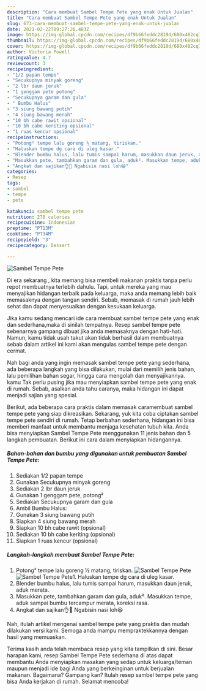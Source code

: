 ```yaml
---
description: "Cara membuat Sambel Tempe Pete yang enak Untuk Jualan"
title: "Cara membuat Sambel Tempe Pete yang enak Untuk Jualan"
slug: 673-cara-membuat-sambel-tempe-pete-yang-enak-untuk-jualan
date: 2021-02-22T09:27:26.483Z
image: https://img-global.cpcdn.com/recipes/df9b66feddc2819d/680x482cq70/sambel-tempe-pete-foto-resep-utama.jpg
thumbnail: https://img-global.cpcdn.com/recipes/df9b66feddc2819d/680x482cq70/sambel-tempe-pete-foto-resep-utama.jpg
cover: https://img-global.cpcdn.com/recipes/df9b66feddc2819d/680x482cq70/sambel-tempe-pete-foto-resep-utama.jpg
author: Victoria Powell
ratingvalue: 4.7
reviewcount: 3
recipeingredient:
- "1/2 papan tempe"
- "Secukupnya minyak goreng"
- "2 lbr daun jeruk"
- "1 genggam pete potong"
- "Secukupnya garam dan gula"
- " Bumbu Halus"
- "3 siung bawang putih"
- "4 siung bawang merah"
- "10 bh cabe rawit opsional"
- "10 bh cabe keriting opsional"
- "1 ruas kencur opsional"
recipeinstructions:
- "Potong² tempe lalu goreng ½ matang, tiriskan."
- "Haluskan tempe dg cara di uleg kasar."
- "Blender bumbu halus, lalu tumis sampai harum, masukkan daun jeruk, aduk merata."
- "Masukkan pete, tambahkan garam dan gula, aduk². Masukkan tempe, aduk sampai bumbu tercampur merata, koreksi rasa."
- "Angkat dan sajikan👌🤤 Ngabisin nasi loh😆"
categories:
- Resep
tags:
- sambel
- tempe
- pete

katakunci: sambel tempe pete 
nutrition: 278 calories
recipecuisine: Indonesian
preptime: "PT13M"
cooktime: "PT34M"
recipeyield: "3"
recipecategory: Dessert

---
```



![Sambel Tempe Pete](https://img-global.cpcdn.com/recipes/df9b66feddc2819d/680x482cq70/sambel-tempe-pete-foto-resep-utama.jpg)

Di era  sekarang , kita memang bisa membeli makanan praktis tanpa perlu repot membuatnya terlebih dahulu. Tapi, untuk mereka yang mau menyajikan hidangan terbaik pada keluarga, maka anda memang lebih baik memasaknya dengan tangan sendiri. Sebab, memasak di rumah jauh lebih sehat dan dapat menyesuaikan dengan kesukaan keluarga.

Jika kamu sedang mencari ide cara membuat sambel tempe pete yang enak dan sederhana,maka di sinilah tempatnya. Resep sambel tempe pete  sebenarnya gampang dibuat jika anda memasaknya dengan hati-hati. Namun, kamu tidak usah takut akan tidak berhasil dalam membuatnya 
sebab dalam artikel ini kami akan mengulas sambel tempe pete dengan cermat.  



Nah bagi anda yang ingin memasak sambel tempe pete yang sederhana, ada beberapa langkah yang bisa dilakukan, mulai dari memilih jenis bahan, lalu pemilihan bahan segar, hingga cara mengolah dan menyajikannya. kamu Tak perlu pusing jika mau menyiapkan sambel tempe pete yang enak di rumah. Sebab, asalkan anda  tahu caranya, maka hidangan ini dapat menjadi sajian yang spesial.

Berikut, ada beberapa cara praktis  dalam memasak caramembuat sambel tempe pete yang siap dikreasikan. Sekarang, yuk kita coba ciptakan sambel tempe pete sendiri di rumah. Tetap berbahan sederhana, hidangan ini bisa memberi manfaat untuk membantu menjaga kesehatan tubuh kita. Anda bisa menyiapkan Sambel Tempe Pete menggunakan 11 jenis bahan dan 5 langkah pembuatan. Berikut ini cara dalam menyiapkan hidangannya.

<!--inarticleads1-->

##### Bahan-bahan dan bumbu yang digunakan untuk pembuatan Sambel Tempe Pete:

1. Sediakan 1/2 papan tempe
1. Gunakan Secukupnya minyak goreng
1. Sediakan 2 lbr daun jeruk
1. Gunakan 1 genggam pete, potong²
1. Sediakan Secukupnya garam dan gula
1. Ambil  Bumbu Halus:
1. Gunakan 3 siung bawang putih
1. Siapkan 4 siung bawang merah
1. Siapkan 10 bh cabe rawit (opsional)
1. Sediakan 10 bh cabe keriting (opsional)
1. Siapkan 1 ruas kencur (opsional)




<!--inarticleads2-->

##### Langkah-langkah membuat Sambel Tempe Pete:

1. Potong² tempe lalu goreng ½ matang, tiriskan.
<img src="https://img-global.cpcdn.com/steps/6eaf24c4423700e0/160x128cq70/sambel-tempe-pete-langkah-memasak-1-foto.jpg" alt="Sambel Tempe Pete"><img src="https://img-global.cpcdn.com/steps/47fdcb45db9d6d4d/160x128cq70/sambel-tempe-pete-langkah-memasak-1-foto.jpg" alt="Sambel Tempe Pete">1. Haluskan tempe dg cara di uleg kasar.
1. Blender bumbu halus, lalu tumis sampai harum, masukkan daun jeruk, aduk merata.
1. Masukkan pete, tambahkan garam dan gula, aduk². Masukkan tempe, aduk sampai bumbu tercampur merata, koreksi rasa.
1. Angkat dan sajikan👌🤤 Ngabisin nasi loh😆




Nah, itulah artikel mengenai  sambel tempe pete  yang praktis dan mudah dilakukan versi kami. Semoga anda mampu mempraktekkannya dengan hasil yang memuaskan. 

Terima kasih anda telah membaca resep yang kita tampilkan di sini. Besar harapan kami, resep  Sambel Tempe Pete sederhana di atas dapat membantu Anda menyiapkan masakan yang sedap untuk keluarga/teman maupun menjadi ide bagi Anda yang berkeinginan untuk berjualan makanan. Bagaimana? Gampang kan? Itulah resep sambel tempe pete yang bisa Anda kerjakan di rumah. Selamat mencoba!

